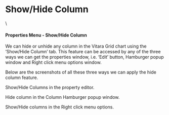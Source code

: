 # Show/Hide Column

\


#### Properties Menu - Show/Hide Column <a href="#properties-menu---showhide-column" id="properties-menu---showhide-column"></a>

We can hide or unhide any column in the Vitara Grid chart using the ‘Show/Hide Column’ tab. This feature can be accessed by any of the three ways we can get the properties window, i.e. ‘Edit’ button, Hamburger popup window and Right click menu options window.

Below are the screenshots of all these three ways we can apply the hide column feature.

Show/Hide Columns in the property editor.

Hide column in the Column Hamburger popup window.

Show/Hide columns in the Right click menu options.
